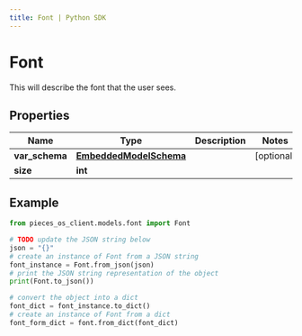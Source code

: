 ```yaml
---
title: Font | Python SDK
---
```


# Font

This will describe the font that the user sees.

## Properties

Name | Type | Description | Notes
------------ | ------------- | ------------- | -------------
**var_schema** | [**EmbeddedModelSchema**](EmbeddedModelSchema) |  | [optional] 
**size** | **int** |  | 

## Example

```python
from pieces_os_client.models.font import Font

# TODO update the JSON string below
json = "{}"
# create an instance of Font from a JSON string
font_instance = Font.from_json(json)
# print the JSON string representation of the object
print(Font.to_json())

# convert the object into a dict
font_dict = font_instance.to_dict()
# create an instance of Font from a dict
font_form_dict = font.from_dict(font_dict)
```


